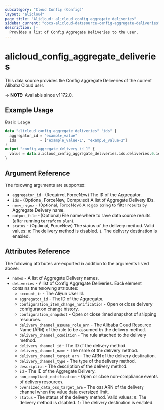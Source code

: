 ```yaml
---
subcategory: "Cloud Config (Config)"
layout: "alicloud"
page_title: "Alicloud: alicloud_config_aggregate_deliveries"
sidebar_current: "docs-alicloud-datasource-config-aggregate-deliveries"
description: |-
  Provides a list of Config Aggregate Deliveries to the user.
---
```


# alicloud_config_aggregate_deliveries

This data source provides the Config Aggregate Deliveries of the current Alibaba Cloud user.

-> **NOTE:** Available since v1.172.0.

## Example Usage

Basic Usage

```terraform
data "alicloud_config_aggregate_deliveries" "ids" {
  aggregator_id = "example_value"
  ids           = ["example_value-1", "example_value-2"]
}
output "config_aggregate_delivery_id_1" {
  value = data.alicloud_config_aggregate_deliveries.ids.deliveries.0.id
}
```

## Argument Reference

The following arguments are supported:

* `aggregator_id` - (Required, ForceNew) The ID of the Aggregator.
* `ids` - (Optional, ForceNew, Computed)  A list of Aggregate Delivery IDs.
* `name_regex` - (Optional, ForceNew) A regex string to filter results by Aggregate Delivery name.
* `output_file` - (Optional) File name where to save data source results (after running `terraform plan`).
* `status` - (Optional, ForceNew) The status of the delivery method. Valid values: `0`: The delivery method is disabled. `1`: The delivery destination is enabled.

## Attributes Reference

The following attributes are exported in addition to the arguments listed above:

* `names` - A list of Aggregate Delivery names.
* `deliveries` - A list of Config Aggregate Deliveries. Each element contains the following attributes:
  * `account_id` - The Aliyun User Id.
  * `aggregator_id` - The ID of the Aggregator.
  * `configuration_item_change_notification` - Open or close delivery configuration change history.
  * `configuration_snapshot` - Open or close timed snapshot of shipping resources.
  * `delivery_channel_assume_role_arn` - The Alibaba Cloud Resource Name (ARN) of the role to be assumed by the delivery method.
  * `delivery_channel_condition` - The rule attached to the delivery method.
  * `delivery_channel_id` - The ID of the delivery method.
  * `delivery_channel_name` - The name of the delivery method.
  * `delivery_channel_target_arn` - The ARN of the delivery destination.
  * `delivery_channel_type` - The type of the delivery method.
  * `description` - The description of the delivery method.
  * `id` - The ID of the Aggregate Delivery.
  * `non_compliant_notification` - Open or close non-compliance events of delivery resources.
  * `oversized_data_oss_target_arn` - The oss ARN of the delivery channel when the value data oversized limit.
  * `status` - The status of the delivery method. Valid values: `0`: The delivery method is disabled. `1`: The delivery destination is enabled.